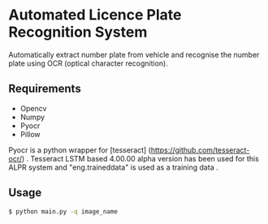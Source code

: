 # Automated Licence Plate Recognition System
Automatically extract number plate from vehicle and recognise
the number plate using OCR (optical character recognition).

## Requirements
- Opencv
- Numpy
- Pyocr
- Pillow

Pyocr is a python wrapper for [tesseract] (https://github.com/tesseract-ocr/) .
Tesseract LSTM based 4.00.00 alpha version has been used for this ALPR system and
 "eng.traineddata"  is used as a training data .

 ## Usage
 ```sh 
$ python main.py -q image_name
 ```



